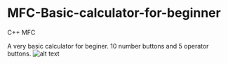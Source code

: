 # MFC-Basic-calculator-for-beginner
C++ MFC

A very basic calculator for beginer. 10 number buttons and 5 operator buttons.
![alt text]([https://imgur.com/a/DxaRpSB](https://imgur.com/gallery/DxaRpSB))
